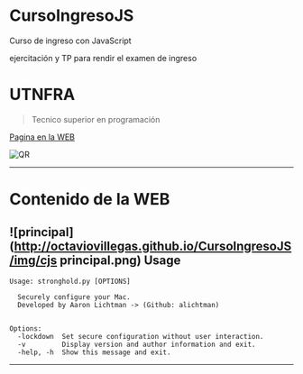 # **CursoIngresoJS**
Curso de ingreso con JavaScript

ejercitación y TP para rendir el examen de ingreso 
# **UTNFRA**
> Tecnico superior en programación

[Pagina en la WEB](http://octaviovillegas.github.io/CursoIngresoJS/index.html)

![QR](http://octaviovillegas.github.io/CursoIngresoJS/img/qrInicio.png)



-----



# Contenido de la WEB


![principal](http://octaviovillegas.github.io/CursoIngresoJS/img/cjs principal.png)
**Usage**
---

```
Usage: stronghold.py [OPTIONS]

  Securely configure your Mac.
  Developed by Aaron Lichtman -> (Github: alichtman)


Options:
  -lockdown  Set secure configuration without user interaction.
  -v         Display version and author information and exit.
  -help, -h  Show this message and exit.
```



-----

